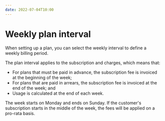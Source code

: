 ```yaml
---
date: 2022-07-04T10:00
---
```


# Weekly plan interval
When setting up a plan, you can select the weekly interval to define a weekly billing period.

The plan interval applies to the subscription and charges, which means that:
- For plans that must be paid in advance, the subscription fee is invoiced at the beginning of the week;
- For plans that are paid in arrears, the subscription fee is invoiced at the end of the week; and
- Usage is calculated at the end of each week.

The week starts on Monday and ends on Sunday. If the customer's subscription starts in the middle of the week, the fees will be applied on a pro-rata basis.